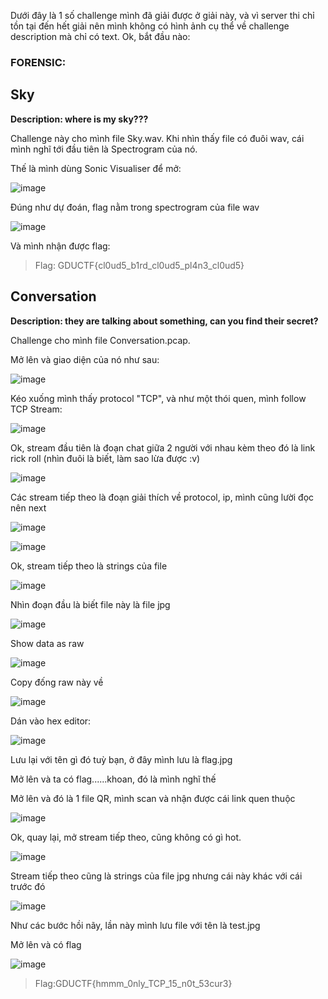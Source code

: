 Dưới đây là 1 số challenge mình đã giải được ở giải này, và vì server thi chỉ tồn tại đến hết giải nên mình không có hình ảnh cụ thể về 
challenge description mà chỉ có text.
Ok, bắt đầu nào:

### FORENSIC: ###
## Sky ##

**Description: where is my sky???**

Challenge này cho mình file Sky.wav. Khi nhìn thấy file có đuôi wav, cái mình nghĩ tới đầu tiên là Spectrogram của nó.

Thế là mình dùng Sonic Visualiser để mở:

![image](https://user-images.githubusercontent.com/94149390/185822665-59615b81-8563-487c-b080-1271bcf33c47.png)

Đúng như dự đoán, flag nằm trong spectrogram của file wav

![image](https://user-images.githubusercontent.com/94149390/185822683-17b04a95-d8a2-4e12-941a-b8f084874b84.png)

Và mình nhận được flag:

>Flag: GDUCTF{cl0ud5_b1rd_cl0ud5_pl4n3_cl0ud5}

## Conversation ##

**Description: they are talking about something, can you find their secret?**

Challenge cho mình file Conversation.pcap.

Mở lên và giao diện của nó như sau: 

![image](https://user-images.githubusercontent.com/94149390/185823072-59bdd4f5-f79b-475f-8d85-eed14ece81fb.png)

Kéo xuống mình thấy protocol "TCP", và như một thói quen, mình follow TCP Stream:

![image](https://user-images.githubusercontent.com/94149390/185823140-091c13a8-c5e1-40e1-8d72-32989233b1dd.png)

Ok, stream đầu tiên là đoạn chat giữa 2 người với nhau kèm theo đó là link rick roll (nhìn đuôi là biết, làm sao lừa được :v)

![image](https://user-images.githubusercontent.com/94149390/185823174-d896a1be-0e8b-41e7-b081-ce66f8cc6465.png)

Các stream tiếp theo là đoạn giải thích về protocol, ip, mình cũng lười đọc nên next 

![image](https://user-images.githubusercontent.com/94149390/185823355-684c13b6-f05d-4aa1-9fe4-9a2f2365e9e3.png)

![image](https://user-images.githubusercontent.com/94149390/185823429-080ac4fd-86b7-46f6-ab87-52c1591f1539.png)

Ok, stream tiếp theo là strings của file 

![image](https://user-images.githubusercontent.com/94149390/185823458-80cabb5a-1feb-4dc7-9f34-8fdf937448a1.png)

Nhìn đoạn đầu là biết  file này là file jpg

![image](https://user-images.githubusercontent.com/94149390/185823501-2f0a0999-e6ec-45b9-9484-03ab7097193b.png)

Show data as raw

![image](https://user-images.githubusercontent.com/94149390/185823557-09403198-32b4-4b3f-920d-a6c9eae7d247.png)

Copy đống raw này về 

![image](https://user-images.githubusercontent.com/94149390/185823641-cec2643e-e436-40f7-aa7f-6f872181c91a.png)

Dán vào hex editor:

![image](https://user-images.githubusercontent.com/94149390/185823710-ccac7cb9-65ae-4378-9502-5abbf4679aca.png)

Lưu lại với tên gì đó tuỳ bạn, ở đây mình lưu là flag.jpg

Mở lên và ta có flag......khoan, đó là mình nghĩ thế 

Mở lên và đó là 1 file QR, mình scan và nhận được cái link quen thuộc

![image](https://user-images.githubusercontent.com/94149390/185823864-d240ebf3-d633-40df-b4f0-aa5866bf11c6.png)

Ok, quay lại, mở stream tiếp theo, cũng không có gì hot.

![image](https://user-images.githubusercontent.com/94149390/185823944-36b5fd4b-78a5-4f68-8748-0d7da48e4648.png)

Stream tiếp theo cũng là strings của file jpg nhưng cái này khác với cái trước đó 

![image](https://user-images.githubusercontent.com/94149390/185823992-437d49ef-1bb2-42a3-a40a-202acf840de7.png)

Như các bước hồi nãy, lần này mình lưu file với tên là test.jpg 

Mở lên và có flag

![image](https://user-images.githubusercontent.com/94149390/185824173-79cc9275-9413-4c81-be0f-8e0c69238b3f.png)

>Flag:GDUCTF{hmmm_0nly_TCP_15_n0t_53cur3}
